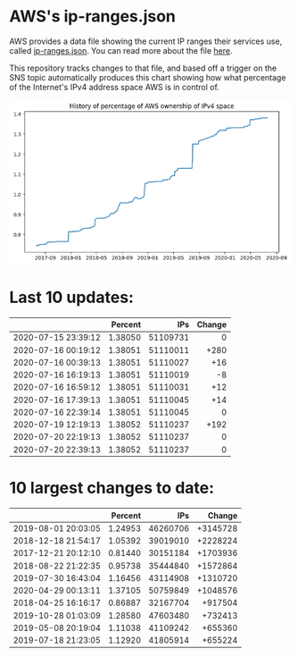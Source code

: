 # AWS's ip-ranges.json

AWS provides a data file showing the current IP ranges their
services use, called [ip-ranges.json](https://ip-ranges.amazonaws.com/ip-ranges.json).  You 
can read more about the file [here](https://docs.aws.amazon.com/general/latest/gr/aws-ip-ranges.html).

This repository tracks changes to that file, and based off a trigger on the SNS topic 
automatically produces this chart showing how what percentage of the Internet's IPv4 
address space AWS is in control of.

![History of AWS](history_count.png)

# Last 10 updates:

| | Percent | IPs | Change |
| :--- | ---: | ---: | ---: |
| 2020-07-15 23:39:12 | 1.38050 | 51109731 | 0 |
| 2020-07-16 00:19:12 | 1.38051 | 51110011 | +280 |
| 2020-07-16 00:39:13 | 1.38051 | 51110027 | +16 |
| 2020-07-16 16:19:13 | 1.38051 | 51110019 | -8 |
| 2020-07-16 16:59:12 | 1.38051 | 51110031 | +12 |
| 2020-07-16 17:39:13 | 1.38051 | 51110045 | +14 |
| 2020-07-16 22:39:14 | 1.38051 | 51110045 | 0 |
| 2020-07-19 12:19:13 | 1.38052 | 51110237 | +192 |
| 2020-07-20 22:19:13 | 1.38052 | 51110237 | 0 |
| 2020-07-20 22:39:13 | 1.38052 | 51110237 | 0 |


# 10 largest changes to date:

| | Percent | IPs | Change |
| :--- | ---: | ---: | ---: |
| 2019-08-01 20:03:05 | 1.24953 | 46260706 | +3145728 |
| 2018-12-18 21:54:17 | 1.05392 | 39019010 | +2228224 |
| 2017-12-21 20:12:10 | 0.81440 | 30151184 | +1703936 |
| 2018-08-22 21:22:35 | 0.95738 | 35444840 | +1572864 |
| 2019-07-30 16:43:04 | 1.16456 | 43114908 | +1310720 |
| 2020-04-29 00:13:11 | 1.37105 | 50759849 | +1048576 |
| 2018-04-25 16:16:17 | 0.86887 | 32167704 | +917504 |
| 2019-10-28 01:03:09 | 1.28580 | 47603480 | +732413 |
| 2019-05-08 20:19:04 | 1.11038 | 41109242 | +655360 |
| 2019-07-18 21:23:05 | 1.12920 | 41805914 | +655224 |
